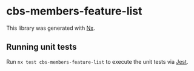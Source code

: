 # cbs-members-feature-list

This library was generated with [Nx](https://nx.dev).

## Running unit tests

Run `nx test cbs-members-feature-list` to execute the unit tests via [Jest](https://jestjs.io).
